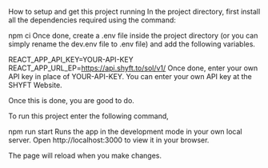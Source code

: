 How to setup and get this project running
In the project directory, first install all the dependencies required using the command:

npm ci
Once done, create a .env file inside the project directory (or you can simply rename the dev.env file to .env file) and add the following variables.

REACT_APP_API_KEY=YOUR-API-KEY
REACT_APP_URL_EP=https://api.shyft.to/sol/v1/
Once done, enter your own API key in place of YOUR-API-KEY. You can enter your own API key at the SHYFT Website.

Once this is done, you are good to do.

To run this project enter the following command,

npm run start
Runs the app in the development mode in your own local server.
Open http://localhost:3000 to view it in your browser.

The page will reload when you make changes.
